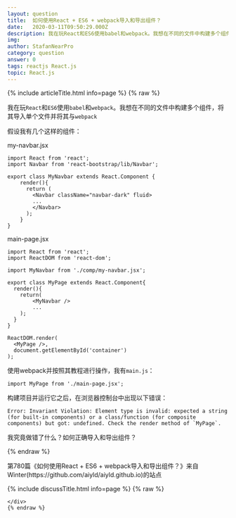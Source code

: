 ```yaml
---
layout: question
title:  如何使用React + ES6 + webpack导入和导出组件？
date:   2020-03-11T09:50:29.000Z
description: 我在玩React和ES6使用babel和webpack。我想在不同的文件中构建多个组件，将其导入单个文件并将其与webpack假设我有几个这样的组件：...
img: 
author: StafanNearPro
category: question
answer: 0
tags: reactjs React.js
topic: React.js
---
```

<div class="article-root">
  <div class="article">
    {% include articleTitle.html info=page %}
    {% raw %}
    <div class="article-content"><p><font style="vertical-align: inherit;"><font style="vertical-align: inherit;">我在玩</font></font><code>React</code><font style="vertical-align: inherit;"><font style="vertical-align: inherit;">和</font></font><code>ES6</code><font style="vertical-align: inherit;"><font style="vertical-align: inherit;">使用</font></font><code>babel</code><font style="vertical-align: inherit;"><font style="vertical-align: inherit;">和</font></font><code>webpack</code><font style="vertical-align: inherit;"><font style="vertical-align: inherit;">。</font><font style="vertical-align: inherit;">我想在不同的文件中构建多个组件，将其导入单个文件并将其与</font></font><code>webpack</code></p>

<p><font style="vertical-align: inherit;"><font style="vertical-align: inherit;">假设我有几个这样的组件：</font></font></p>

<p><font style="vertical-align: inherit;"><font style="vertical-align: inherit;">my-navbar.jsx</font></font></p>

<pre><code>import React from 'react';<font></font>
import Navbar from 'react-bootstrap/lib/Navbar';<font></font>
<font></font>
export class MyNavbar extends React.Component {<font></font>
    render(){<font></font>
      return (<font></font>
        &lt;Navbar className="navbar-dark" fluid&gt;<font></font>
        ...<font></font>
        &lt;/Navbar&gt;<font></font>
      );<font></font>
    }<font></font>
}<font></font>
</code></pre>

<p><font style="vertical-align: inherit;"><font style="vertical-align: inherit;">main-page.jsx</font></font></p>

<pre><code>import React from 'react';<font></font>
import ReactDOM from 'react-dom';<font></font>
<font></font>
import MyNavbar from './comp/my-navbar.jsx';<font></font>
<font></font>
export class MyPage extends React.Component{<font></font>
  render(){<font></font>
    return(<font></font>
        &lt;MyNavbar /&gt;<font></font>
        ...<font></font>
    );<font></font>
  }<font></font>
}<font></font>
<font></font>
ReactDOM.render(<font></font>
  &lt;MyPage /&gt;,<font></font>
  document.getElementById('container')<font></font>
);<font></font>
</code></pre>

<p><font style="vertical-align: inherit;"><font style="vertical-align: inherit;">使用webpack并按照其教程进行操作，我有</font></font><code>main.js</code><font style="vertical-align: inherit;"><font style="vertical-align: inherit;">：</font></font></p>

<pre><code>import MyPage from './main-page.jsx';
</code></pre>

<p><font style="vertical-align: inherit;"><font style="vertical-align: inherit;">构建项目并运行它之后，在浏览器控制台中出现以下错误：</font></font></p>

<pre><code>Error: Invariant Violation: Element type is invalid: expected a string (for built-in components) or a class/function (for composite components) but got: undefined. Check the render method of `MyPage`.
</code></pre>

<p><font style="vertical-align: inherit;"><font style="vertical-align: inherit;">我究竟做错了什么？</font><font style="vertical-align: inherit;">如何正确导入和导出组件？</font></font></p></div>
    {% endraw %}
  </div>
  <p class="winter_mark">第780篇《如何使用React + ES6 + webpack导入和导出组件？》来自Winter(https://github.com/aiyld/aiyld.github.io)的站点</p>
  <div class="discuss-wrapper">
    {% include discussTitle.html info=page %}
    {% raw %}
    <div class="discuss-list">
    
    </div>
    {% endraw %}
  </div>
<div>
